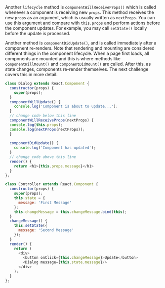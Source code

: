 Another `lifecycle` method is `componentWillReceiveProps()` which is called whenever a component is receiving new `props`. 
This method receives the new `props` as an argument, which is usually written as `nextProps`. 
You can use this argument and compare with `this.props` and perform actions before the component updates. 
For example, you may call `setState()` locally before the update is processed.

Another method is `componentDidUpdate()`, and is called immediately after a component re-renders. 
Note that rendering and mounting are considered different things in the component lifecycle. 
When a page first loads, all components are mounted and this is where methods like `componentWillMount()` and `componentDidMount()` are called. 
After this, as state changes, components re-render themselves. The next challenge covers this in more detail.

```js
class Dialog extends React.Component {
  constructor(props) {
    super(props);
  }
  componentWillUpdate() {
    console.log('Component is about to update...');
  }
  // change code below this line
  componentWillReceiveProps(nextProps) {
  console.log(this.props);
  console.log(nextProps(nextProps));
  }
  
  componentDidUpdate() {
    console.log('Component has updated');
  }
  // change code above this line
  render() {
    return <h1>{this.props.message}</h1>
  }
};

class Controller extends React.Component {
  constructor(props) {
    super(props);
    this.state = {
      message: 'First Message'
    };
    this.changeMessage = this.changeMessage.bind(this);
  }
  changeMessage() {
    this.setState({
      message: 'Second Message'
    });
  }
  render() {
    return (
      <div>
        <button onClick={this.changeMessage}>Update</button>
        <Dialog message={this.state.message}/>
      </div>
    );
  }
};
